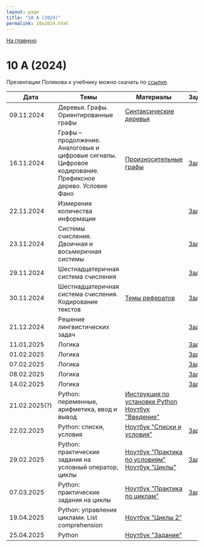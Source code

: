 ```yaml
---
layout: page
title: "10 А (2024)"
permalink: 10a2024.html
---
```

[На главную](https://pkholyavin.github.io)

# 10 А (2024)

Презентации Полякова к учебнику можно скачать по [ссылке](http://kpolyakov.spb.ru/school/basebook/slides.htm).

| Дата | Темы | Материалы | Задание |
|---|---|---|---|
|09.11.2024|Деревья. Графы. Ориентированные графы|[Синтаксические деревья](syntax_trees.html)||
|16.11.2024|Графы &ndash; продолжение. Аналоговые и цифровые сигналы.<br>   Цифровое кодирование. Префиксное дерево. Условие Фано|[Произносительные графы](pronunciation_graphs.html)|[Задание](10a_task_16112024.html)|
|22.11.2024|Измерение количества информации||[Задание](10a_task_22112024.html)|
|23.11.2024|Системы счисления. Двоичная и восьмеричная системы||[Задание](10a_task_23112024.html)|
|29.11.2024|Шестнадцатеричная система счисления||[Задание](10a_task_29112024.html)|
|30.11.2024|Шестнадцатеричная система счисления. Кодирование текстов|[Темы рефератов](10a_essays.html)|[Задание](10a_task_30112024.html)|
|21.12.2024|Решение лингвистических задач||[Задание](images/sango_numbers.jpg)|
|11.01.2025|Логика||[Задание](10a_task_11012025.html)|
|01.02.2025|Логика||[Задание](10a_task_01022025.html)|
|07.02.2025|Логика||[Задание](10a_task_07022025.html)|
|08.02.2025|Логика||[Задание](10a_task_08022025.html)|
|14.02.2025|Логика||[Задание](10a_task_14022025.html)|
|21.02.2025(?)|Python: переменные, арифметика, ввод и вывод|[Инструкция по установке Python](install_python.html)<br>[Ноутбук "Введение"](https://colab.research.google.com/github/PKholyavin/compsci/blob/main/ipynb/variables.ipynb)||
|22.02.2025|Python: списки, условия|[Ноутбук "Списки и условия"](https://colab.research.google.com/github/PKholyavin/compsci/blob/main/ipynb/lists_and_conditions.ipynb)|[Задание](10a_task_22022025.html)|
|29.02.2025|Python: практические задания на условный оператор, циклы|[Ноутбук "Практика по условиям"](https://colab.research.google.com/github/PKholyavin/compsci/blob/main/ipynb/conditions_practice.ipynb)<br>[Ноутбук "Циклы"](https://colab.research.google.com/github/PKholyavin/compsci/blob/main/ipynb/loops_simple.ipynb)|[Задание](10a_task_01032025.html)|
|07.03.2025|Python: практические задания на циклы|[Ноутбук "Практика по циклам"](https://colab.research.google.com/github/PKholyavin/compsci/blob/main/ipynb/loops_practice_simple.ipynb)|[Задание](10a_task_07032025.html)|
|19.04.2025|Python: управление циклами. List comprehension|[Ноутбук "Циклы 2"](https://colab.research.google.com/github/PKholyavin/compsci/blob/main/ipynb/comprehension_10a.ipynb)||
|25.04.2025|Python|[Ноутбук "Задание"](https://colab.research.google.com/github/PKholyavin/compsci/blob/main/ipynb/task_10a_25042025.ipynb)||

